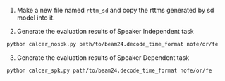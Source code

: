 1. Make a new file named `rttm_sd` and copy the rttms generated by sd model into it.


2. Generate the evaluation results of Speaker Independent task

```bash
python calcer_nospk.py path/to/beam24.decode_time_format nofe/or/fe
```

3. Generate the evaluation results of Speaker Dependent task

```bash
python calcer_spk.py path/to/beam24.decode_time_format nofe/or/fe
```

